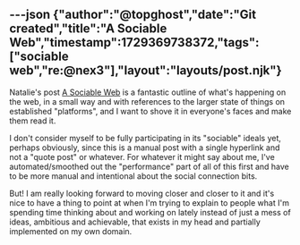 ---json
{"author":"@topghost","date":"Git created","title":"A Sociable Web","timestamp":1729369738372,"tags":["sociable web","re:@nex3"],"layout":"layouts/post.njk"}
---
Natalie&#x27;s post [A Sociable Web](https://nex-3.com/blog/a-sociable-web/) is a fantastic outline of what&#x27;s happening on the web, in a small way and with references to the larger state of things on established &#x22;platforms&#x22;, and I want to shove it in everyone&#x27;s faces and make them read it.

I don&#x27;t consider myself to be fully participating in its &#x22;sociable&#x22; ideals yet, perhaps obviously, since this is a manual post with a single hyperlink and not a &#x22;quote post&#x22; or whatever. For whatever it might say about me, I&#x27;ve automated/smoothed out the &#x22;performance&#x22; part of all of this first and have to be more manual and intentional about the social connection bits.

But! I am really looking forward to moving closer and closer to it and it&#x27;s nice to have a thing to point at when I&#x27;m trying to explain to people what I&#x27;m spending time thinking about and working on lately instead of just a mess of ideas, ambitious and achievable, that exists in my head and partially implemented on my own domain.
